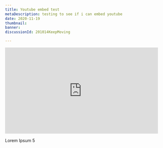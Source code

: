 ```yaml
---
title: Youtube embed test
metaDescription: testing to see if i can embed youtube
date: 2020-11-19
thumbnail: 
banner: 
discussionId: 201014KeepMoving

---
```


<style>.embed-container { position: relative; padding-bottom: 56.25%; height: 0; overflow: hidden; max-width: 100%; } .embed-container iframe, .embed-container object, .embed-container embed { position: absolute; top: 0; left: 0; width: 100%; height: 100%; }</style><div class='embed-container'><iframe src='https://www.youtube.com/embed//dOgyJjrgato' frameborder='0' allowfullscreen></iframe></div>

Lorem Ipsum 5
